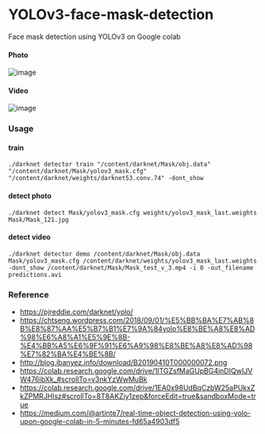 # YOLOv3-face-mask-detection
Face mask detection using YOLOv3 on Google colab

#### Photo
![image](https://github.com/VictorLin000/YOLOv3_mask_detect/blob/master/Mask/demo/predictions.jpg)

#### Video
![image](https://github.com/VictorLin000/YOLOv3_mask_detect/blob/master/Mask/demo/predictions3.gif)

### Usage
#### train
    ./darknet detector train "/content/darknet/Mask/obj.data" "/content/darknet/Mask/yolov3_mask.cfg" "/content/darknet/weights/darknet53.conv.74" -dont_show
#### detect photo
    ./darknet detect Mask/yolov3_mask.cfg weights/yolov3_mask_last.weights Mask/Mask_121.jpg
#### detect video
    ./darknet detector demo /content/darknet/Mask/obj.data Mask/yolov3_mask.cfg /content/darknet/weights/yolov3_mask_last.weights -dont_show /content/darknet/Mask/Mask_test_v_3.mp4 -i 0 -out_filename predictions.avi
    
### Reference
* https://pjreddie.com/darknet/yolo/
* https://chtseng.wordpress.com/2018/09/01/%E5%BB%BA%E7%AB%8B%E8%87%AA%E5%B7%B1%E7%9A%84yolo%E8%BE%A8%E8%AD%98%E6%A8%A1%E5%9E%8B-%E4%BB%A5%E6%9F%91%E6%A9%98%E8%BE%A8%E8%AD%98%E7%82%BA%E4%BE%8B/
* http://blog.ibanyez.info/download/B20190410T000000072.png
* https://colab.research.google.com/drive/1lTGZsfMaGUpBG4inDIQwIJVW476ibXk_#scrollTo=v3nkYzWwMuBk
* https://colab.research.google.com/drive/1EA0x98UdBqCzbW25aPUkxZkZPMRJHlsz#scrollTo=8T8AKZiy1zep&forceEdit=true&sandboxMode=true
* https://medium.com/@artinte7/real-time-object-detection-using-yolo-upon-google-colab-in-5-minutes-fd65a4903df5
